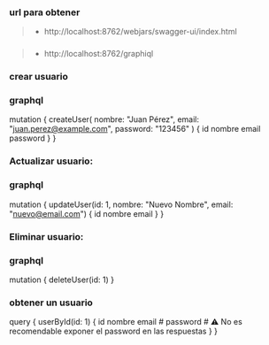 


### url para obtener
>- http://localhost:8762/webjars/swagger-ui/index.html


###
>- http://localhost:8762/graphiql


### crear usuario
### graphql
mutation {
  createUser(
    nombre: "Juan Pérez",
    email: "juan.perez@example.com",
    password: "123456"
  ) {
    id
    nombre
    email
    password
  }
}


### Actualizar usuario:
### graphql
mutation {
  updateUser(id: 1, nombre: "Nuevo Nombre", email: "nuevo@email.com") {
    id
    nombre
    email
  }
}

### Eliminar usuario:
### graphql
mutation {
  deleteUser(id: 1)
}

### obtener un usuario
query {
  userById(id: 1) {
    id
    nombre
    email
    # password  # ⚠️ No es recomendable exponer el password en las respuestas
  }
}